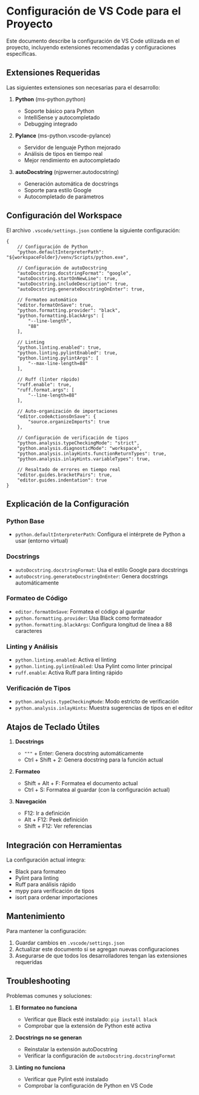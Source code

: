 # Configuración de VS Code para el Proyecto

Este documento describe la configuración de VS Code utilizada en el proyecto, incluyendo extensiones recomendadas y configuraciones específicas.

## Extensiones Requeridas

Las siguientes extensiones son necesarias para el desarrollo:

1. **Python** (ms-python.python)
   - Soporte básico para Python
   - IntelliSense y autocompletado
   - Debugging integrado

2. **Pylance** (ms-python.vscode-pylance)
   - Servidor de lenguaje Python mejorado
   - Análisis de tipos en tiempo real
   - Mejor rendimiento en autocompletado

3. **autoDocstring** (njpwerner.autodocstring)
   - Generación automática de docstrings
   - Soporte para estilo Google
   - Autocompletado de parámetros

## Configuración del Workspace

El archivo `.vscode/settings.json` contiene la siguiente configuración:

```jsonc
{
    // Configuración de Python
    "python.defaultInterpreterPath": "${workspaceFolder}/venv/Scripts/python.exe",
    
    // Configuración de autoDocstring
    "autoDocstring.docstringFormat": "google",
    "autoDocstring.startOnNewLine": true,
    "autoDocstring.includeDescription": true,
    "autoDocstring.generateDocstringOnEnter": true,
    
    // Formateo automático
    "editor.formatOnSave": true,
    "python.formatting.provider": "black",
    "python.formatting.blackArgs": [
        "--line-length",
        "88"
    ],
    
    // Linting
    "python.linting.enabled": true,
    "python.linting.pylintEnabled": true,
    "python.linting.pylintArgs": [
        "--max-line-length=88"
    ],
    
    // Ruff (linter rápido)
    "ruff.enable": true,
    "ruff.format.args": [
        "--line-length=88"
    ],
    
    // Auto-organización de importaciones
    "editor.codeActionsOnSave": {
        "source.organizeImports": true
    },
    
    // Configuración de verificación de tipos
    "python.analysis.typeCheckingMode": "strict",
    "python.analysis.diagnosticMode": "workspace",
    "python.analysis.inlayHints.functionReturnTypes": true,
    "python.analysis.inlayHints.variableTypes": true,
    
    // Resaltado de errores en tiempo real
    "editor.guides.bracketPairs": true,
    "editor.guides.indentation": true
}
```

## Explicación de la Configuración

### Python Base
- `python.defaultInterpreterPath`: Configura el intérprete de Python a usar (entorno virtual)

### Docstrings
- `autoDocstring.docstringFormat`: Usa el estilo Google para docstrings
- `autoDocstring.generateDocstringOnEnter`: Genera docstrings automáticamente

### Formateo de Código
- `editor.formatOnSave`: Formatea el código al guardar
- `python.formatting.provider`: Usa Black como formateador
- `python.formatting.blackArgs`: Configura longitud de línea a 88 caracteres

### Linting y Análisis
- `python.linting.enabled`: Activa el linting
- `python.linting.pylintEnabled`: Usa Pylint como linter principal
- `ruff.enable`: Activa Ruff para linting rápido

### Verificación de Tipos
- `python.analysis.typeCheckingMode`: Modo estricto de verificación
- `python.analysis.inlayHints`: Muestra sugerencias de tipos en el editor

## Atajos de Teclado Útiles

1. **Docstrings**
   - `"""` + Enter: Genera docstring automáticamente
   - Ctrl + Shift + 2: Genera docstring para la función actual

2. **Formateo**
   - Shift + Alt + F: Formatea el documento actual
   - Ctrl + S: Formatea al guardar (con la configuración actual)

3. **Navegación**
   - F12: Ir a definición
   - Alt + F12: Peek definición
   - Shift + F12: Ver referencias

## Integración con Herramientas

La configuración actual integra:
- Black para formateo
- Pylint para linting
- Ruff para análisis rápido
- mypy para verificación de tipos
- isort para ordenar importaciones

## Mantenimiento

Para mantener la configuración:
1. Guardar cambios en `.vscode/settings.json`
2. Actualizar este documento si se agregan nuevas configuraciones
3. Asegurarse de que todos los desarrolladores tengan las extensiones requeridas

## Troubleshooting

Problemas comunes y soluciones:

1. **El formateo no funciona**
   - Verificar que Black esté instalado: `pip install black`
   - Comprobar que la extensión de Python esté activa

2. **Docstrings no se generan**
   - Reinstalar la extensión autoDocstring
   - Verificar la configuración de `autoDocstring.docstringFormat`

3. **Linting no funciona**
   - Verificar que Pylint esté instalado
   - Comprobar la configuración de Python en VS Code
